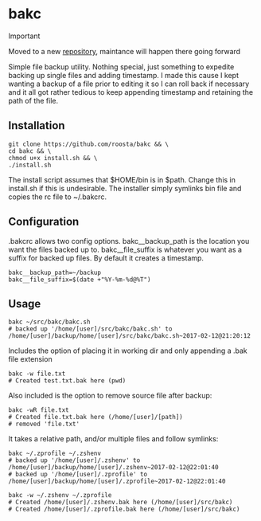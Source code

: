 # bakc

> [!IMPORTANT]
> Moved to a new
> [repository](https://github.com/roosta/scripts?tab=readme-ov-file#bakcsh),
> maintance will happen there going forward

Simple file backup utility. Nothing special, just something to expedite backing up single files and adding timestamp.
I made this cause I kept wanting a backup of a file prior to editing it so I can roll back if necessary and it all got rather tedious to keep appending timestamp and retaining the path of the file.

## Installation
```shell
git clone https://github.com/roosta/bakc && \
cd bakc && \
chmod u+x install.sh && \
./install.sh
```

The install script assumes that $HOME/bin is in $path. Change this in install.sh if this is undesirable.
The installer simply symlinks bin file and copies the rc file to ~/.bakcrc.

## Configuration
.bakcrc allows two config options.
bakc__backup_path is the location you want the files backed up to.
bakc__file_suffix is whatever you want as a suffix for backed up files. By default it creates a timestamp.

```shell
bakc__backup_path=~/backup
bakc__file_suffix=$(date +"%Y-%m-%d@%T")
```

## Usage
```shell
bakc ~/src/bakc/bakc.sh
# backed up '/home/[user]/src/bakc/bakc.sh' to /home/[user]/backup/home/[user]/src/bakc/bakc.sh~2017-02-12@21:20:12
```

Includes the option of placing it in working dir and only appending a .bak file extension
```shell
bakc -w file.txt
# Created test.txt.bak here (pwd)
```

Also included is the option to remove source file after backup:
```shell
bakc -wR file.txt
# Created file.txt.bak here (/home/[user]/[path])
# removed 'file.txt'
```

It takes a relative path, and/or multiple files and follow symlinks:
```shell
bakc ~/.zprofile ~/.zshenv
# backed up '/home/[user]/.zshenv' to /home/[user]/backup/home/[user]/.zshenv~2017-02-12@22:01:40
# backed up '/home/[user]/.zprofile' to /home/[user]/backup/home/[user]/.zprofile~2017-02-12@22:01:40

bakc -w ~/.zshenv ~/.zprofile
# Created /home/[user]/.zshenv.bak here (/home/[user]/src/bakc)
# Created /home/[user]/.zprofile.bak here (/home/[user]/src/bakc)
```
